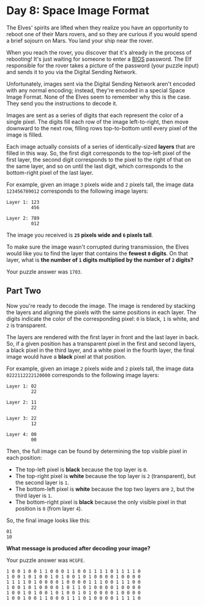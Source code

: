 Day 8: Space Image Format
=========================
The Elves' spirits are lifted when they realize you have an opportunity to reboot one of their Mars rovers, and so they are curious if you would spend a brief sojourn on Mars. You land your ship near the rover.

When you reach the rover, you discover that it's already in the process of rebooting! It's just waiting for someone to enter a [BIOS](https://en.wikipedia.org/wiki/BIOS) password. The Elf responsible for the rover takes a picture of the password (your puzzle input) and sends it to you via the Digital Sending Network.

Unfortunately, images sent via the Digital Sending Network aren't encoded with any normal encoding; instead, they're encoded in a special Space Image Format. None of the Elves seem to remember why this is the case. They send you the instructions to decode it.

Images are sent as a series of digits that each represent the color of a single pixel. The digits fill each row of the image left-to-right, then move downward to the next row, filling rows top-to-bottom until every pixel of the image is filled.

Each image actually consists of a series of identically-sized **layers** that are filled in this way. So, the first digit corresponds to the top-left pixel of the first layer, the second digit corresponds to the pixel to the right of that on the same layer, and so on until the last digit, which corresponds to the bottom-right pixel of the last layer.

For example, given an image `3` pixels wide and `2` pixels tall, the image data `123456789012` corresponds to the following image layers:

```
Layer 1: 123
         456

Layer 2: 789
         012
```

The image you received is **`25` pixels wide and `6` pixels tall**.

To make sure the image wasn't corrupted during transmission, the Elves would like you to find the layer that contains the **fewest `0` digits**. On that layer, what is **the number of `1` digits multiplied by the number of `2` digits?**

Your puzzle answer was `1703`.

Part Two
--------
Now you're ready to decode the image. The image is rendered by stacking the layers and aligning the pixels with the same positions in each layer. The digits indicate the color of the corresponding pixel: `0` is black, `1` is white, and `2` is transparent.

The layers are rendered with the first layer in front and the last layer in back. So, if a given position has a transparent pixel in the first and second layers, a black pixel in the third layer, and a white pixel in the fourth layer, the final image would have a **black** pixel at that position.

For example, given an image `2` pixels wide and `2` pixels tall, the image data `0222112222120000` corresponds to the following image layers:

```
Layer 1: 02
         22

Layer 2: 11
         22

Layer 3: 22
         12

Layer 4: 00
         00
```

Then, the full image can be found by determining the top visible pixel in each position:

- The top-left pixel is **black** because the top layer is `0`.
- The top-right pixel is **white** because the top layer is `2` (transparent), but the second layer is `1`.
- The bottom-left pixel is **white** because the top two layers are `2`, but the third layer is `1`.
- The bottom-right pixel is **black** because the only visible pixel in that position is `0` (from layer `4`).

So, the final image looks like this:

```
01
10
```

**What message is produced after decoding your image?**

Your puzzle answer was `HCGFE`.

```
1 0 0 1 0 0 1 1 0 0 0 1 1 0 0 1 1 1 1 0 1 1 1 1 0
1 0 0 1 0 1 0 0 1 0 1 0 0 1 0 1 0 0 0 0 1 0 0 0 0
1 1 1 1 0 1 0 0 0 0 1 0 0 0 0 1 1 1 0 0 1 1 1 0 0
1 0 0 1 0 1 0 0 0 0 1 0 1 1 0 1 0 0 0 0 1 0 0 0 0
1 0 0 1 0 1 0 0 1 0 1 0 0 1 0 1 0 0 0 0 1 0 0 0 0
1 0 0 1 0 0 1 1 0 0 0 1 1 1 0 1 0 0 0 0 1 1 1 1 0
```
